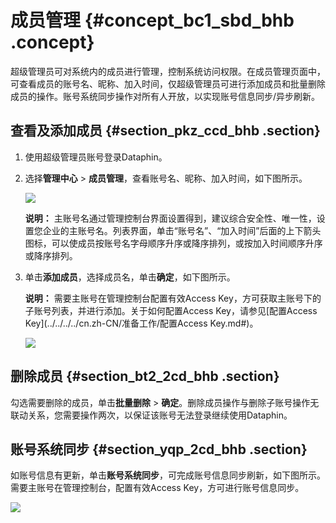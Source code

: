 # 成员管理 {#concept_bc1_sbd_bhb .concept}

超级管理员可对系统内的成员进行管理，控制系统访问权限。在成员管理页面中，可查看成员的账号名、昵称、加入时间，仅超级管理员可进行添加成员和批量删除成员的操作。账号系统同步操作对所有人开放，以实现账号信息同步/异步刷新。

## 查看及添加成员 {#section_pkz_ccd_bhb .section}

1.  使用超级管理员账号登录Dataphin。
2.  选择**管理中心** \> **成员管理**，查看账号名、昵称、加入时间，如下图所示。

    ![](http://static-aliyun-doc.oss-cn-hangzhou.aliyuncs.com/assets/img/136281/155599239040434_zh-CN.png)

    **说明：** 主账号名通过管理控制台界面设置得到，建议综合安全性、唯一性，设置您企业的主账号名。列表界面，单击“账号名”、“加入时间”后面的上下箭头图标，可以使成员按账号名字母顺序升序或降序排列，或按加入时间顺序升序或降序排列。

3.  单击**添加成员**，选择成员名，单击**确定**，如下图所示。

    **说明：** 需要主账号在管理控制台配置有效Access Key，方可获取主账号下的子账号列表，并进行添加。关于如何配置Access Key，请参见[配置Access Key](../../../../cn.zh-CN/准备工作/配置Access Key.md#)。

    ![](http://static-aliyun-doc.oss-cn-hangzhou.aliyuncs.com/assets/img/136281/155599239140449_zh-CN.png)


## 删除成员 {#section_bt2_2cd_bhb .section}

勾选需要删除的成员，单击**批量删除** \> **确定**。删除成员操作与删除子账号操作无联动关系，您需要操作两次，以保证该账号无法登录继续使用Dataphin。

## 账号系统同步 {#section_yqp_2cd_bhb .section}

如账号信息有更新，单击**账号系统同步**，可完成账号信息同步刷新，如下图所示。需要主账号在管理控制台，配置有效Access Key，方可进行账号信息同步。

![](http://static-aliyun-doc.oss-cn-hangzhou.aliyuncs.com/assets/img/136281/155599239140450_zh-CN.png)

